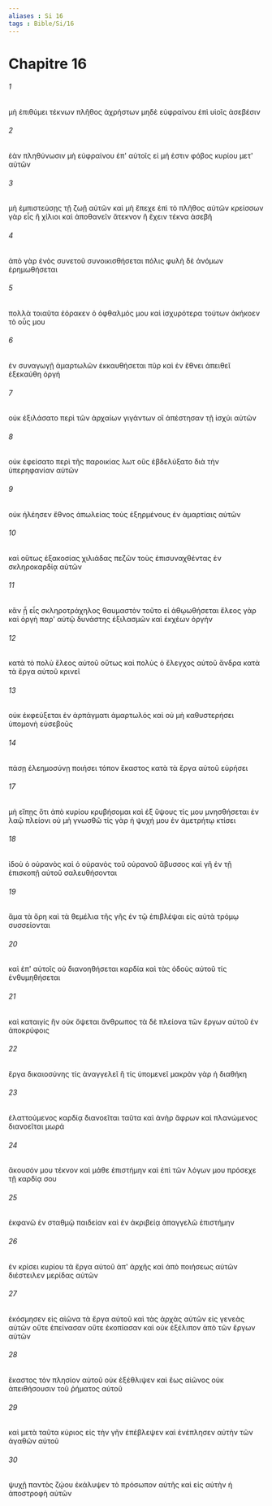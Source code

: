 ```yaml
---
aliases : Si 16
tags : Bible/Si/16
---
```


# Chapitre 16

###### 1
μὴ ἐπιθύμει τέκνων πλῆθος ἀχρήστων μηδὲ εὐφραίνου ἐπὶ υἱοῖς ἀσεβέσιν
###### 2
ἐὰν πληθύνωσιν μὴ εὐφραίνου ἐπ' αὐτοῖς εἰ μή ἐστιν φόβος κυρίου μετ' αὐτῶν
###### 3
μὴ ἐμπιστεύσῃς τῇ ζωῇ αὐτῶν καὶ μὴ ἔπεχε ἐπὶ τὸ πλῆθος αὐτῶν κρείσσων γὰρ εἷς ἢ χίλιοι καὶ ἀποθανεῖν ἄτεκνον ἢ ἔχειν τέκνα ἀσεβῆ
###### 4
ἀπὸ γὰρ ἑνὸς συνετοῦ συνοικισθήσεται πόλις φυλὴ δὲ ἀνόμων ἐρημωθήσεται
###### 5
πολλὰ τοιαῦτα ἑόρακεν ὁ ὀφθαλμός μου καὶ ἰσχυρότερα τούτων ἀκήκοεν τὸ οὖς μου
###### 6
ἐν συναγωγῇ ἁμαρτωλῶν ἐκκαυθήσεται πῦρ καὶ ἐν ἔθνει ἀπειθεῖ ἐξεκαύθη ὀργή
###### 7
οὐκ ἐξιλάσατο περὶ τῶν ἀρχαίων γιγάντων οἳ ἀπέστησαν τῇ ἰσχύι αὐτῶν
###### 8
οὐκ ἐφείσατο περὶ τῆς παροικίας λωτ οὓς ἐβδελύξατο διὰ τὴν ὑπερηφανίαν αὐτῶν
###### 9
οὐκ ἠλέησεν ἔθνος ἀπωλείας τοὺς ἐξηρμένους ἐν ἁμαρτίαις αὐτῶν
###### 10
καὶ οὕτως ἑξακοσίας χιλιάδας πεζῶν τοὺς ἐπισυναχθέντας ἐν σκληροκαρδίᾳ αὐτῶν
###### 11
κἂν ᾖ εἷς σκληροτράχηλος θαυμαστὸν τοῦτο εἰ ἀθῳωθήσεται ἔλεος γὰρ καὶ ὀργὴ παρ' αὐτῷ δυνάστης ἐξιλασμῶν καὶ ἐκχέων ὀργήν
###### 12
κατὰ τὸ πολὺ ἔλεος αὐτοῦ οὕτως καὶ πολὺς ὁ ἔλεγχος αὐτοῦ ἄνδρα κατὰ τὰ ἔργα αὐτοῦ κρινεῖ
###### 13
οὐκ ἐκφεύξεται ἐν ἁρπάγματι ἁμαρτωλός καὶ οὐ μὴ καθυστερήσει ὑπομονὴ εὐσεβοῦς
###### 14
πάσῃ ἐλεημοσύνῃ ποιήσει τόπον ἕκαστος κατὰ τὰ ἔργα αὐτοῦ εὑρήσει
###### 17
μὴ εἴπῃς ὅτι ἀπὸ κυρίου κρυβήσομαι καὶ ἐξ ὕψους τίς μου μνησθήσεται ἐν λαῷ πλείονι οὐ μὴ γνωσθῶ τίς γὰρ ἡ ψυχή μου ἐν ἀμετρήτῳ κτίσει
###### 18
ἰδοὺ ὁ οὐρανὸς καὶ ὁ οὐρανὸς τοῦ οὐρανοῦ ἄβυσσος καὶ γῆ ἐν τῇ ἐπισκοπῇ αὐτοῦ σαλευθήσονται
###### 19
ἅμα τὰ ὄρη καὶ τὰ θεμέλια τῆς γῆς ἐν τῷ ἐπιβλέψαι εἰς αὐτὰ τρόμῳ συσσείονται
###### 20
καὶ ἐπ' αὐτοῖς οὐ διανοηθήσεται καρδία καὶ τὰς ὁδοὺς αὐτοῦ τίς ἐνθυμηθήσεται
###### 21
καὶ καταιγίς ἣν οὐκ ὄψεται ἄνθρωπος τὰ δὲ πλείονα τῶν ἔργων αὐτοῦ ἐν ἀποκρύφοις
###### 22
ἔργα δικαιοσύνης τίς ἀναγγελεῖ ἢ τίς ὑπομενεῖ μακρὰν γὰρ ἡ διαθήκη
###### 23
ἐλαττούμενος καρδίᾳ διανοεῖται ταῦτα καὶ ἀνὴρ ἄφρων καὶ πλανώμενος διανοεῖται μωρά
###### 24
ἄκουσόν μου τέκνον καὶ μάθε ἐπιστήμην καὶ ἐπὶ τῶν λόγων μου πρόσεχε τῇ καρδίᾳ σου
###### 25
ἐκφανῶ ἐν σταθμῷ παιδείαν καὶ ἐν ἀκριβείᾳ ἀπαγγελῶ ἐπιστήμην
###### 26
ἐν κρίσει κυρίου τὰ ἔργα αὐτοῦ ἀπ' ἀρχῆς καὶ ἀπὸ ποιήσεως αὐτῶν διέστειλεν μερίδας αὐτῶν
###### 27
ἐκόσμησεν εἰς αἰῶνα τὰ ἔργα αὐτοῦ καὶ τὰς ἀρχὰς αὐτῶν εἰς γενεὰς αὐτῶν οὔτε ἐπείνασαν οὔτε ἐκοπίασαν καὶ οὐκ ἐξέλιπον ἀπὸ τῶν ἔργων αὐτῶν
###### 28
ἕκαστος τὸν πλησίον αὐτοῦ οὐκ ἐξέθλιψεν καὶ ἕως αἰῶνος οὐκ ἀπειθήσουσιν τοῦ ῥήματος αὐτοῦ
###### 29
καὶ μετὰ ταῦτα κύριος εἰς τὴν γῆν ἐπέβλεψεν καὶ ἐνέπλησεν αὐτὴν τῶν ἀγαθῶν αὐτοῦ
###### 30
ψυχῇ παντὸς ζῴου ἐκάλυψεν τὸ πρόσωπον αὐτῆς καὶ εἰς αὐτὴν ἡ ἀποστροφὴ αὐτῶν
